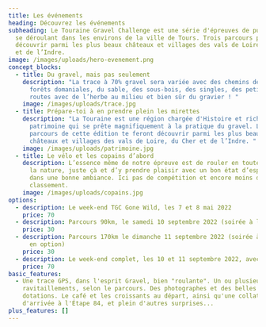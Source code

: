 ```yaml
---
title: Les événements
heading: Découvrez les événements
subheading: Le Touraine Gravel Challenge est une série d'épreuves de pur gravel
  se déroulant dans les environs de la ville de Tours. Trois parcours pour
  découvrir parmi les plus beaux châteaux et villages des vals de Loire, du Cher
  et de l’Indre.
image: /images/uploads/hero-evenement.png
concept_blocks:
  - title: Du gravel, mais pas seulement
    description: "La trace à 70% gravel sera variée avec des chemins de vigne, des
      forêts domaniales, du sable, des sous-bois, des singles, des petites
      routes avec de l’herbe au milieu et bien sûr du gravier ! "
    image: /images/uploads/trace.jpg
  - title: Prépare-toi à en prendre plein les mirettes
    description: "La Touraine est une région chargée d'Histoire et riche en
      patrimoine qui se prête magnifiquement à la pratique du gravel. Les
      parcours de cette édition te feront découvrir parmi les plus beaux
      châteaux et villages des vals de Loire, du Cher et de l’Indre. "
    image: /images/uploads/patrimoine.jpg
  - title: Le vélo et les copains d’abord
    description: L’essence même de notre épreuve est de rouler en toute liberté dans
      la nature, juste çà et d’y prendre plaisir avec un bon état d’esprit et
      dans une bonne ambiance. Ici pas de compétition et encore moins de
      classement.
    image: /images/uploads/copains.jpg
options:
  - description: Le week-end TGC Gone Wild, les 7 et 8 mai 2022
    price: 70
  - description: Parcours 90km, le samedi 10 septembre 2022 (soirée à l'Étape 84 en option)
    price: 30
  - description: Parcours 170km le dimanche 11 septembre 2022 (soirée à l'Étape 84
      en option)
    price: 30
  - description: Le week-end complet, les 10 et 11 septembre 2022, avec soirée à l'Étape 84
    price: 70
basic_features:
  - Une trace GPS, dans l'esprit Gravel, bien "roulante". Un ou plusieurs
    ravitaillements, selon le parcours. Des photographes et des belles
    dotations. Le café et les croissants au départ, ainsi qu'une collation
    d'arrivée à l'Étape 84, et plein d'autres surprises...
plus_features: []
---
```

